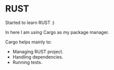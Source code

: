 # RUST
Started to learn RUST :)

In here I am using Cargo as my package manager.

Cargo helps mainly to:
 - Managing RUST project.
 - Handling dependencies.
 - Running tests.


